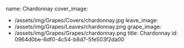 name: Chardonnay
cover_image:
  - /assets/img/Grapes/Covers/chardonnay.jpg
leave_image:
  - /assets/img/Grapes/Leaves/chardonnay.png
grape_image:
  - /assets/img/Grapes/Grapes/chardonnay.png
title: Chardonnay
id: 0964d0be-6df0-4c54-b8d7-5fe503f2da00
